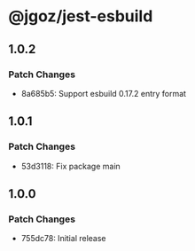 # @jgoz/jest-esbuild

## 1.0.2

### Patch Changes

- 8a685b5: Support esbuild 0.17.2 entry format

## 1.0.1

### Patch Changes

- 53d3118: Fix package main

## 1.0.0

### Patch Changes

- 755dc78: Initial release
